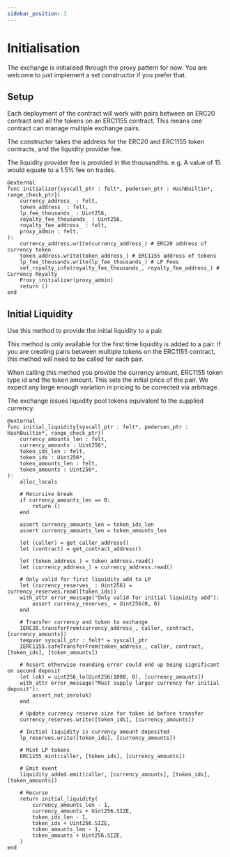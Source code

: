 ```yaml
---
sidebar_position: 3
---
```


# Initialisation

The exchange is initialised through the proxy pattern for now. You are welcome to just implement a set constructor if you prefer that.

## Setup

Each deployment of the contract will work with pairs between an ERC20 contract and all the tokens on an ERC1155 contract. This means one contract can manage multiple exchange pairs. 

The constructor takes the address for the ERC20 and ERC1155 token contracts, and the liquidity provider fee.

The liquidity provider fee is provided in the thousandths. e.g. A value of 15 would equate to a 1.5% fee on trades.

```
@external
func initializer{syscall_ptr : felt*, pedersen_ptr : HashBuiltin*, range_check_ptr}(
    currency_address_ : felt,
    token_address_ : felt,
    lp_fee_thousands_ : Uint256,
    royalty_fee_thousands_ : Uint256,
    royalty_fee_address_ : felt,
    proxy_admin : felt,
):
    currency_address.write(currency_address_) # ERC20 address of currency token
    token_address.write(token_address_) # ERC1155 address of tokens
    lp_fee_thousands.write(lp_fee_thousands_) # LP Fees
    set_royalty_info(royalty_fee_thousands_, royalty_fee_address_) # Currency Royalty
    Proxy_initializer(proxy_admin)
    return ()
end
```

## Initial Liquidity

Use this method to provide the initial liquidity to a pair.

This method is only available for the first time liquidity is added to a pair. If you are creating pairs between multiple tokens on the ERC1155 contract, this method will need to be called for each pair.

When calling this method you provide the currency amount, ERC1155 token type id and the token amount.
This sets the initial price of the pair. We expect any large enough variation in pricing to be corrected via arbitrage.

The exchange issues liquidity pool tokens equivalent to the supplied currency.

```
@external
func initial_liquidity{syscall_ptr : felt*, pedersen_ptr : HashBuiltin*, range_check_ptr}(
    currency_amounts_len : felt,
    currency_amounts : Uint256*,
    token_ids_len : felt,
    token_ids : Uint256*,
    token_amounts_len : felt,
    token_amounts : Uint256*,
):
    alloc_locals

    # Recursive break
    if currency_amounts_len == 0:
        return ()
    end

    assert currency_amounts_len = token_ids_len
    assert currency_amounts_len = token_amounts_len

    let (caller) = get_caller_address()
    let (contract) = get_contract_address()

    let (token_address_) = token_address.read()
    let (currency_address_) = currency_address.read()

    # Only valid for first liquidity add to LP
    let (currency_reserves_ : Uint256) = currency_reserves.read([token_ids])
    with_attr error_message("Only valid for initial liquidity add"):
        assert currency_reserves_ = Uint256(0, 0)
    end

    # Transfer currency and token to exchange
    IERC20.transferFrom(currency_address_, caller, contract, [currency_amounts])
    tempvar syscall_ptr : felt* = syscall_ptr
    IERC1155.safeTransferFrom(token_address_, caller, contract, [token_ids], [token_amounts])

    # Assert otherwise rounding error could end up being significant on second deposit
    let (ok) = uint256_le(Uint256(1000, 0), [currency_amounts])
    with_attr error_message("Must supply larger currency for initial deposit"):
        assert_not_zero(ok)
    end

    # Update currency reserve size for token id before transfer
    currency_reserves.write([token_ids], [currency_amounts])

    # Initial liquidity is currency amount deposited
    lp_reserves.write([token_ids], [currency_amounts])

    # Mint LP tokens
    ERC1155_mint(caller, [token_ids], [currency_amounts])

    # Emit event
    liquidity_added.emit(caller, [currency_amounts], [token_ids], [token_amounts])

    # Recurse
    return initial_liquidity(
        currency_amounts_len - 1,
        currency_amounts + Uint256.SIZE,
        token_ids_len - 1,
        token_ids + Uint256.SIZE,
        token_amounts_len - 1,
        token_amounts + Uint256.SIZE,
    )
end
```